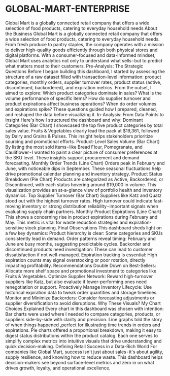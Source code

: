 # GLOBAL-MART-ENTERPRISE
Global Mart is a globally connected retail company that offers a wide selection of food products, catering to everyday household needs
About the Business
Global Mart is a globally connected retail company that offers a wide selection of food products, catering to everyday household needs. From fresh produce to pantry staples, the company operates with a mission to deliver high-quality goods efficiently through both physical stores and digital platforms. With a consumer-focused and data-informed mindset, Global Mart uses analytics not only to understand what sells - but to predict what matters most to their customers.
Pre-Analysis: The Strategic Questions
Before I began building this dashboard, I started by assessing the structure of a raw dataset filled with transaction-level information: product categories, monthly orders, supplier turnover rates, product status (active, discontinued, backordered), and expiration metrics.
From the outset, I aimed to explore:
Which product categories dominate in sales?
What is the volume performance of specific items?
How do supplier turnover and product expirations affect business operations?
When do order volumes and expirations spike?
These questions guided how I prepared, cleaned, and reshaped the data before visualizing it.
In-Analysis: From Data Points to Insight
Here's how I structured the dashboard and why:
Dominant Categories (Bar Chart) I showcased the top five product categories by total sales value. Fruits & Vegetables clearly lead the pack at $19,361, followed by Dairy and Grains & Pulses. This insight helps stakeholders prioritize sourcing and promotional efforts.
Product-Level Sales Volume (Bar Chart) By listing the most sold items - like Bread Flour, Pomegranate, and Cauliflower - I wanted to paint a clear picture of consumer preferences at the SKU level. These insights support procurement and demand forecasting.
Monthly Order Trends (Line Chart) Orders peak in February and June, with noticeable dips in September. These seasonal fluctuations help drive promotional calendar planning and inventory strategy.
Product Status Breakdown (Pie Chart) Products are categorized as Active, Backordered, or Discontinued, with each status hovering around $19,000 in volume. This visualization provides an at-a-glance view of portfolio health and inventory dynamics.
Top Supplier Turnover (Bar Chart) Suppliers like Katz and Quatz stood out with the highest turnover rates. High turnover could indicate fast-moving inventory or strong distribution reliability - important signals when evaluating supply chain partners.
Monthly Product Expirations (Line Chart) This shows a concerning rise in product expirations during February and May. This metric is vital for waste reduction strategies and expiration-sensitive stock planning.
Final Observations
This dashboard sheds light on a few key dynamics:
Product hierarchy is clear: Some categories and SKUs consistently lead in demand.
Order patterns reveal timing: February and June are busy months, suggesting predictable cycles.
Backorder and discontinued products need investigation: These can lead to customer dissatisfaction if not well-managed.
Expiration tracking is essential: High expiration counts may signal overstocking or poor rotation, directly impacting profitability.
Recommendations
Double Down on Best-Sellers: Allocate more shelf space and promotional investment to categories like Fruits & Vegetables.
Optimize Supplier Network: Reward high-turnover suppliers like Katz, but also evaluate if lower-performing ones need renegotiation or support.
Proactively Manage Inventory Lifecycle: Use historical expiration data to tweak order quantities and storage timelines.
Monitor and Minimize Backorders: Consider forecasting adjustments or supplier diversification to avoid disruptions.
Why These Visuals? My Chart Choices Explained
Every chart in this dashboard was chosen with intention:
Bar charts were used where I needed to compare categories, products, or suppliers side-by-side with clarity and precision.
Line graphs told the story of when things happened ,perfect for illustrating time trends in orders and expirations.
Pie charts offered a proportional breakdown, making it easy to digest status distributions within the product catalog.
Each one serves to simplify complex metrics into intuitive visuals that drive understanding and quick decision-making.
Defining Retail Success in a Data-Rich World
For companies like Global Mart, success isn't just about sales - it's about agility, supply resilience, and knowing how to reduce waste. This dashboard helps decision-makers see beyond surface-level metrics and zero in on what drives growth, loyalty, and operational excellence.
